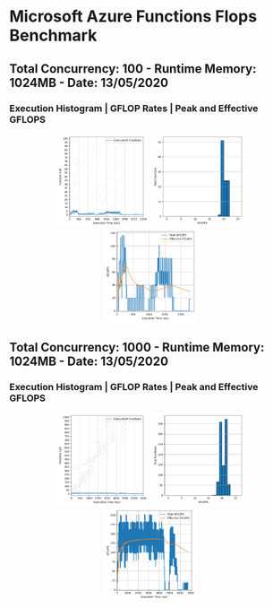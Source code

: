 # Microsoft Azure Functions Flops Benchmark


## Total Concurrency: 100 - Runtime Memory: 1024MB - Date: 13/05/2020
### Execution Histogram | GFLOP Rates | Peak and Effective GFLOPS
<p align="center">
  <img width="33%" src="100_execution.png"></img>
  <img width="33%" src="100_rates.png"></img>
  <img width="33%" src="100_gflops.png"></img>
</p>


## Total Concurrency: 1000 - Runtime Memory: 1024MB - Date: 13/05/2020
### Execution Histogram | GFLOP Rates | Peak and Effective GFLOPS
<p align="center">
  <img width="33%" src="1000_execution.png"></img>
  <img width="33%" src="1000_rates.png"></img>
  <img width="33%" src="1000_gflops.png"></img>
</p>